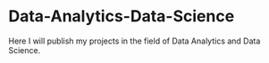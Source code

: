 # Data-Analytics-Data-Science
Here I will publish my projects in the field of Data Analytics and Data Science.
